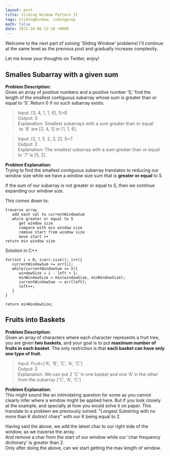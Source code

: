 ```yaml
---
layout: post
title: Sliding Window Pattern II
tags: slidingWindow, codingprep
math: false
date: 2021-10-08 22:18 +0800
---
```


Welcome to the next part of solving 'Sliding Window' problems! I'll continue at the same level as the previous post and gradually increase complexity.

Let me know your thoughts on Twitter, enjoy!

## Smalles Subarray with a given sum

**Problem Description:**\
Given an array of positive numbers and a positive number ‘S,’ find the length of the smallest contiguous subarray whose sum is greater than or equal to ‘S’. Return 0 if no such subarray exists.

> Input: [3, 4, 1, 1, 6], S=8 \
> Output: 3\
> Explanation: Smallest subarrays with a sum greater than or equal\
>  to '8' are [3, 4, 1] or [1, 1, 6].

> Input: [2, 1, 5, 2, 3, 2], S=7\
> Output: 2\
> Explanation: The smallest subarray with a sum greater than or equal 
> to '7' is [5, 2].

**Problem Explanation:**\
Trying to find the smallest contiguous subarray translates to reducing our window size while we have a window size sum that is **greater or equal** to S

If the sum of our subarray is not greater or equal to S, then we continue expanding our window size.

This comes down to:

```
traverse array
   add each val to currentWindowSum
   while greater or equal to S
      get window size
      compare with min window size
      remove start from window size
      move start ++
return min window size
```

Solution in C++

```
for(int i = 0; i<arr.size(); i++){
   currentWindowSum += arr[i];
   while(currentWindowSum >= S){
      windowSize = i - left + 1;
      minWindowSize = min(windowSize, minWindowSize);
      currentWindowSum -= arr[left];
      left++;
   }
}

return minWindowSize;
```

## Fruits into Baskets

**Problem Description:**\
Given an array of characters where each character represents a fruit tree, you are given **two baskets**, and your goal is to put **maximum number of fruits in each basket**. The only restriction is that **each basket can have only one type of fruit.**

> Input: Fruit=['A', 'B', 'C', 'A', 'C']\
> Output: 3\
> Explanation: We can put 2 'C' in one basket and one 'A' in the other\
> from the subarray ['C', 'A', 'C']

**Problem Explanation:**\
This might sound like an intimidating question for some as you cannot clearly infer where a window might be applied here. But if you look closely at the example, and specially at how you would solve it on paper. This translate to a problem we previously solved: "Longest Substring with no more than K distinct chars" with our K being equal to 2.

Having said the above, we add the latest char to our right side of the window, as we traverse the array.\
And remove a char from the start of our window while our 'char frequency dictionary' is greater than 2.\
Only after doing the above, can we start getting the max length of window.
